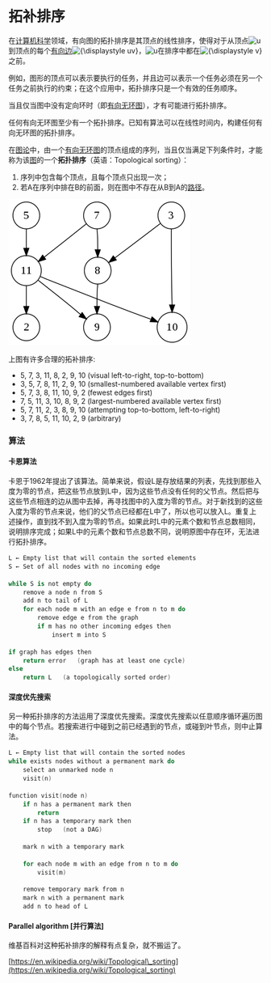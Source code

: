 # 拓补排序

在[计算机科学](https://zh.wikipedia.org/wiki/%E8%AE%A1%E7%AE%97%E6%9C%BA%E7%A7%91%E5%AD%A6)领域，有向图的拓扑排序是其顶点的线性排序，使得对于从顶点![ u ](https://wikimedia.org/api/rest_v1/media/math/render/svg/c3e6bb763d22c20916ed4f0bb6bd49d7470cffd8)到顶点的每个[有向边](https://zh.wikipedia.org/wiki/%E6%9C%89%E5%90%91%E8%BE%B9)![{\displaystyle uv}](https://wikimedia.org/api/rest_v1/media/math/render/svg/4e6b4c628431f1c0bdf17baf5b94d2f46caa4c5f)，![ u ](https://wikimedia.org/api/rest_v1/media/math/render/svg/c3e6bb763d22c20916ed4f0bb6bd49d7470cffd8)在排序中都在![{\displaystyle v}](https://wikimedia.org/api/rest_v1/media/math/render/svg/e07b00e7fc0847fbd16391c778d65bc25c452597)之前。

例如，图形的顶点可以表示要执行的任务，并且边可以表示一个任务必须在另一个任务之前执行的约束；在这个应用中，拓扑排序只是一个有效的任务顺序。

当且仅当图中没有定向环时（即[有向无环图](https://zh.wikipedia.org/wiki/%E6%9C%89%E5%90%91%E6%97%A0%E7%8E%AF%E5%9B%BE)），才有可能进行拓扑排序。

任何有向无环图至少有一个拓扑排序。已知有算法可以在线性时间内，构建任何有向无环图的拓扑排序。

在[图论](https://zh.wikipedia.org/wiki/%E5%9B%BE%E8%AE%BA)中，由一个[有向无环图](https://zh.wikipedia.org/wiki/%E6%9C%89%E5%90%91%E6%97%A0%E7%8E%AF%E5%9B%BE)的顶点组成的序列，当且仅当满足下列条件时，才能称为该[图](https://zh.wikipedia.org/wiki/%E5%9B%BE)的一个**拓扑排序**（英语：Topological sorting）：

1. 序列中包含每个顶点，且每个顶点只出现一次；
2. 若A在序列中排在B的前面，则在图中不存在从B到A的[路径](https://zh.wikipedia.org/wiki/%E8%B7%AF%E5%BE%84_%28%E5%9B%BE%E8%AE%BA%29)。

![&#x6709;&#x5411;&#x65E0;&#x73AF;&#x56FE;&#x793A;&#x4F8B;](../../../.gitbook/assets/directed_acyclic_graph_2.svg.png)

 上图有许多合理的拓补排序:

* 5, 7, 3, 11, 8, 2, 9, 10 \(visual left-to-right, top-to-bottom\)
* 3, 5, 7, 8, 11, 2, 9, 10 \(smallest-numbered available vertex first\)
* 5, 7, 3, 8, 11, 10, 9, 2 \(fewest edges first\)
* 7, 5, 11, 3, 10, 8, 9, 2 \(largest-numbered available vertex first\)
* 5, 7, 11, 2, 3, 8, 9, 10 \(attempting top-to-bottom, left-to-right\)
* 3, 7, 8, 5, 11, 10, 2, 9 \(arbitrary\)

### 算法

#### 卡恩算法

卡恩于1962年提出了该算法。简单来说，假设L是存放结果的列表，先找到那些入度为零的节点，把这些节点放到L中，因为这些节点没有任何的父节点。然后把与这些节点相连的边从图中去掉，再寻找图中的入度为零的节点。对于新找到的这些入度为零的节点来说，他们的父节点已经都在L中了，所以也可以放入L。重复上述操作，直到找不到入度为零的节点。如果此时L中的元素个数和节点总数相同，说明排序完成；如果L中的元素个数和节点总数不同，说明原图中存在环，无法进行拓扑排序。

```kotlin
L ← Empty list that will contain the sorted elements
S ← Set of all nodes with no incoming edge

while S is not empty do
    remove a node n from S
    add n to tail of L
    for each node m with an edge e from n to m do
        remove edge e from the graph
        if m has no other incoming edges then
            insert m into S

if graph has edges then
    return error   (graph has at least one cycle)
else 
    return L   (a topologically sorted order)
```

#### 深度优先搜索

另一种拓扑排序的方法运用了深度优先搜索。深度优先搜索以任意顺序循环遍历图中的每个节点。若搜索进行中碰到之前已经遇到的节点，或碰到叶节点，则中止算法。

```kotlin
L ← Empty list that will contain the sorted nodes
while exists nodes without a permanent mark do
    select an unmarked node n
    visit(n)

function visit(node n)
    if n has a permanent mark then
        return
    if n has a temporary mark then
        stop   (not a DAG)

    mark n with a temporary mark

    for each node m with an edge from n to m do
        visit(m)

    remove temporary mark from n
    mark n with a permanent mark
    add n to head of L
```

#### Parallel algorithm \[并行算法\]

维基百科对这种拓补排序的解释有点复杂，就不搬运了。

[https://en.wikipedia.org/wiki/Topological\_sorting](https://en.wikipedia.org/wiki/Topological_sorting)

